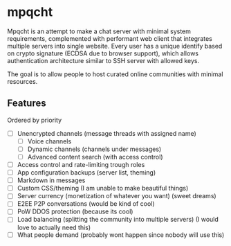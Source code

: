 # mpqcht

Mpqcht is an attempt to make a chat server with minimal system requirements, complemented with performant web client that integrates multiple servers into single website. Every user has a unique identify based on crypto signature (ECDSA due to browser support), which allows authentication architecture similar to SSH server with allowed keys.

The goal is to allow people to host curated online communities with minimal resources.

## Features

Ordered by priority

- [ ] Unencrypted channels (message threads with assigned name)
    - [ ] Voice channels
    - [ ] Dynamic channels (channels under messages)
    - [ ] Advanced content search (with access control)
- [ ] Access control and rate-limiting trough roles
- [ ] App configuration backups (server list, theming)
- [ ] Markdown in messages
- [ ] Custom CSS/theming (I am unable to make beautiful things)
- [ ] Server currency (monetization of whatever you want) (sweet dreams)
- [ ] E2EE P2P conversations (would be kind of cool)
- [ ] PoW DDOS protection (because its cool)
- [ ] Load balancing (splitting the community into multiple servers) (I would love to actually need this)
- [ ] What people demand (probably wont happen since nobody will use this)
